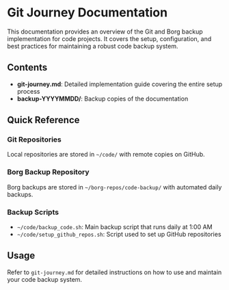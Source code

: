 # Git Journey Documentation

This documentation provides an overview of the Git and Borg backup implementation for code projects. It covers the setup, configuration, and best practices for maintaining a robust code backup system.

## Contents

- **git-journey.md**: Detailed implementation guide covering the entire setup process
- **backup-YYYYMMDD/**: Backup copies of the documentation

## Quick Reference

### Git Repositories

Local repositories are stored in `~/code/` with remote copies on GitHub.

### Borg Backup Repository

Borg backups are stored in `~/borg-repos/code-backup/` with automated daily backups.

### Backup Scripts

- `~/code/backup_code.sh`: Main backup script that runs daily at 1:00 AM
- `~/code/setup_github_repos.sh`: Script used to set up GitHub repositories

## Usage

Refer to `git-journey.md` for detailed instructions on how to use and maintain your code backup system.


